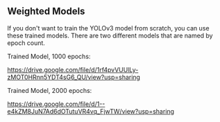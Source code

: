 ## Weighted Models

If you don't want to train the YOLOv3 model from scratch, you can use these trained models. There are two different models that are named by epoch count.

Trained Model, 1000 epochs:

https://drive.google.com/file/d/1rf4pvVUUlLy-zMOT0HRnn5YDT4sG6_QU/view?usp=sharing

Trained Model, 2000 epochs:

https://drive.google.com/file/d/1--e4kZM8JuN7Ad6dOTutuVR4vq_FjwTW/view?usp=sharing

